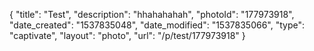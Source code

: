 {
    "title": "Test",
    "description": "hhahahahah",
    "photoId": "177973918",
    "date_created": "1537835048",
    "date_modified": "1537835066",
    "type": "captivate",
    "layout": "photo",
    "url": "\/p\/test\/177973918"
}
